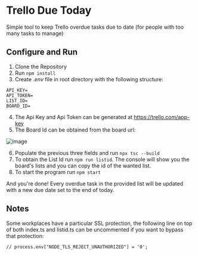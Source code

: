 # Trello Due Today

Simple tool to keep Trello overdue tasks due to date (for people with too many tasks to manage)

## Configure and Run

1. Clone the Repository
2. Run `npm install`
3. Create _.env_ file in root directory with the following structure:

```
API_KEY=
API_TOKEN=
LIST_ID=
BOARD_ID=
```

4. The Api Key and Api Token can be generated at https://trello.com/app-key
5. The Board Id can be obtained from the board url:

![image](https://user-images.githubusercontent.com/37779707/162958849-d18595bf-04f3-447b-a9b7-fbeb71f334a6.png)

6. Populate the previous three fields and run `npx tsc --build`
7. To obtain the List Id run `npm run listid`. The console will show you the board's lists and you can copy the id of the wanted list.
8. To start the program run `npm start`

And you're done!
Every overdue task in the provided list will be updated with a new due date set to the end of today.

## Notes

Some workplaces have a particular SSL protection, the following line on top of both index.ts and listid.ts can be uncommented if you want to bypass that protection:

`// process.env["NODE_TLS_REJECT_UNAUTHORIZED"] = '0';`
